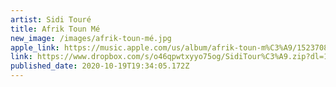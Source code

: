 ```yaml
---
artist: Sidi Touré
title: Afrik Toun Mé
new_image: /images/afrik-toun-mé.jpg
apple_link: https://music.apple.com/us/album/afrik-toun-m%C3%A9/1523708117
link: https://www.dropbox.com/s/o46qpwtxyyo75og/SidiTour%C3%A9.zip?dl=1
published_date: 2020-10-19T19:34:05.172Z
---
```

